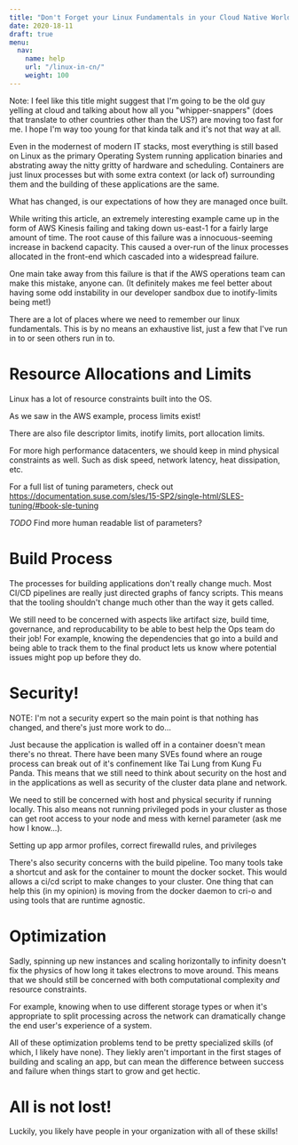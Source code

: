 ```yaml
---
title: "Don't Forget your Linux Fundamentals in your Cloud Native World"
date: 2020-18-11
draft: true
menu:
  nav:
    name: help
    url: "/linux-in-cn/"
    weight: 100
---
```


Note: I feel like this title might suggest that I'm going to be the old guy yelling at cloud and talking about how all you "whipper-snappers" (does that translate to other countries other than the US?) are moving too fast for me. I hope I'm way too young for that kinda talk and it's not that way at all. 

Even in the modernest of modern IT stacks, most everything is still based on Linux as the primary Operating System running application binaries and abstrating away the nitty gritty of hardware and scheduling. Containers are just linux processes but with some extra context (or lack of) surrounding them and the building of these applications are the same. 

What has changed, is our expectations of how they are managed once built. 


While writing this article, an extremely interesting example came up in the form of AWS Kinesis failing and taking down us-east-1 for a fairly large amount of time. The root cause of this failure was a innocuous-seeming increase in backend capacity. This caused a over-run of the linux processes allocated in the front-end which cascaded into a widespread failure. 

One main take away from this failure is that if the AWS operations team can make this mistake, anyone can. (It definitely makes me feel better about having some odd instability in our developer sandbox due to inotify-limits being met!)



There are a lot of places where we need to remember our linux fundamentals. This is by no means an exhaustive list, just a few that I've run in to or seen others run in to.


# Resource Allocations and Limits

Linux has a lot of resource constraints built into the OS. 

As we saw in the AWS example, process limits exist!

There are also file descriptor limits, inotify limits, port allocation limits.

For more high performance datacenters, we should keep in mind physical constraints as well. Such as disk speed, network latency, heat dissipation, etc. 

For a full list of tuning parameters, check out https://documentation.suse.com/sles/15-SP2/single-html/SLES-tuning/#book-sle-tuning

*TODO* Find more human readable list of parameters?

# Build Process

The processes for building applications don't really change much. Most CI/CD pipelines are really just directed graphs of fancy scripts. This means that the tooling shouldn't change much other than the way it gets called. 

We still need to be concerned with aspects like artifact size, build time, governance, and reproducability to be able to best help the Ops team do their job! For example, knowing the dependencies that go into a build and being able to track them to the final product lets us know where potential issues might pop up before they do.


# Security! 

NOTE: I'm not a security expert so the main point is that nothing has changed, and there's just more work to do...

Just because the application is walled off in a container doesn't mean there's no threat. There have been many SVEs found where an rouge process can break out of it's confinement like Tai Lung from Kung Fu Panda. This means that we still need to think about security on the host and in the applications as well as security of the cluster data plane and network. 

We need to still be concerned with host and physical security if running locally. This also means not running privileged pods in your cluster as those can get root access to your node and mess with kernel parameter (ask me how I know...). 

Setting up app armor profiles, correct firewalld rules, and privileges 

There's also security concerns with the build pipeline. Too many tools take a shortcut and ask for the container to mount the docker socket. This would allows a ci/cd script to make changes to your cluster. One thing that can help this (in my opinion) is moving from the docker daemon to cri-o and using tools that are runtime agnostic.

# Optimization

Sadly, spinning up new instances and scaling horizontally to infinity doesn't fix the physics of how long it takes electrons to move around. This means that we should still be concerned with both computational complexity *and* resource constraints. 

For example, knowing when to use different storage types or when it's appropriate to split processing across the network can dramatically change the end user's experience of a system. 

All of these optimization problems tend to be pretty specialized skills (of which, I likely have none). They liekly aren't important in the first stages of building and scaling an app, but can mean the difference between success and failure when things start to grow and get hectic. 


# All is not lost!

Luckily, you likely have people in your organization with all of these skills! 